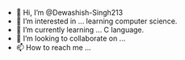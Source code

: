 - 👋 Hi, I’m @Dewashish-Singh213
- 👀 I’m interested in ... learning computer science.
- 🌱 I’m currently learning ... C language.
- 💞️ I’m looking to collaborate on ... 
- 📫 How to reach me ...

<!---
Dewashish-Singh213/Dewashish-Singh213 is a ✨ special ✨ repository because its `README.md` (this file) appears on your GitHub profile.
You can click the Preview link to take a look at your changes.
--->
